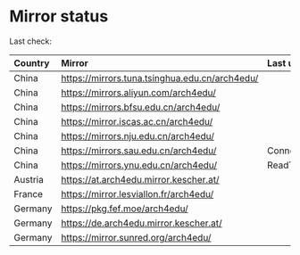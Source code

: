 <script src="./time.js"></script>
# Mirror status
Last check: <script type="text/javascript">localize(1693066781.3451283);</script>

|Country|Mirror|Last update|
|:------|:-----|:----------|
|China|https://mirrors.tuna.tsinghua.edu.cn/arch4edu/|<script type="text/javascript">localize(1693031437);</script>|
|China|https://mirrors.aliyun.com/arch4edu/|<script type="text/javascript">localize(1692944961);</script>|
|China|https://mirrors.bfsu.edu.cn/arch4edu/|<script type="text/javascript">localize(1693031437);</script>|
|China|https://mirror.iscas.ac.cn/arch4edu/|<script type="text/javascript">localize(1693031437);</script>|
|China|https://mirrors.nju.edu.cn/arch4edu/|<script type="text/javascript">localize(1692944961);</script>|
|China|https://mirrors.sau.edu.cn/arch4edu/|ConnectTimeout|
|China|https://mirrors.ynu.edu.cn/arch4edu/|ReadTimeout|
|Austria|https://at.arch4edu.mirror.kescher.at/|<script type="text/javascript">localize(1693031437);</script>|
|France|https://mirror.lesviallon.fr/arch4edu/|<script type="text/javascript">localize(1693031437);</script>|
|Germany|https://pkg.fef.moe/arch4edu/|<script type="text/javascript">localize(1693031437);</script>|
|Germany|https://de.arch4edu.mirror.kescher.at/|<script type="text/javascript">localize(1693031437);</script>|
|Germany|https://mirror.sunred.org/arch4edu/|<script type="text/javascript">localize(1693031437);</script>|

<script src="./tablefilter/tablefilter.js"></script>
<script src="./table.js"></script>